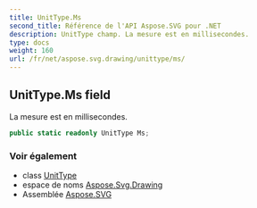 ```yaml
---
title: UnitType.Ms
second_title: Référence de l'API Aspose.SVG pour .NET
description: UnitType champ. La mesure est en millisecondes.
type: docs
weight: 160
url: /fr/net/aspose.svg.drawing/unittype/ms/
---
```

## UnitType.Ms field

La mesure est en millisecondes.

```csharp
public static readonly UnitType Ms;
```

### Voir également

* class [UnitType](../)
* espace de noms [Aspose.Svg.Drawing](../../unittype/)
* Assemblée [Aspose.SVG](../../../)


